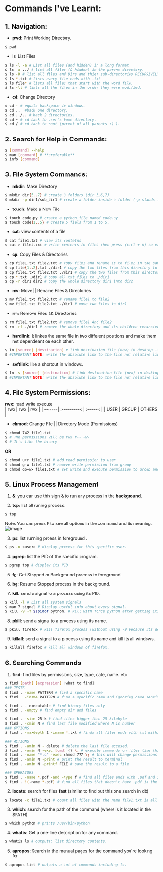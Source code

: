 # Commands I've Learnt:
##  **1. Navigation:**
* **pwd**: Print Working Directory.
``` bash
$ pwd
```

* ls: List Files
``` bash
$ ls -l -a # List all files (and hidden) in a long format
$ ls -a ../ # list all files (& hidden) in the parent directory.
$ ls -R # list all files and Dirs and thier sub-directories RECURSIVELY.
$ ls *.txt # lists every file ends with .txt
$ ls file* # lists all files that start with the word file.
$ ls -lt # lists all the files in the order they were modified.
```

* **cd**: Change Directory
``` bash
$ cd - # equals backspace in windows.
$ cd ..  #back one directory.
$ cd ../.. # back 2 directories.
$ cd ~ # cd back to user's home directory.
$ cd / # cd back to root (parent of all parents :) ).
```


## **2. Search for Help in Commands:**
``` bash
$ [command] --help
$ man [command] # **preferable**
$ info [command]
```


## **3. File System Commands:**
* **mkdir**: Make Directory
``` bash
$ mkdir dir{5..7} # create 3 folders (dir 5,6,7)
$ mkdir -p dir1/sub_dir1 # create a folder inside a folder (-p stands for parent directory)
```

* **touch**: Make a New File
``` bash
$ touch code.py # create a python file named code.py
$ touch code{1..5} # create 5 fiels from 1 to 5.
```

* **cat**: view contents of a file
```bash
$ cat file1.txt # view its contetns
$ cat > file2.txt # write contents in file2 then press (ctrl + D) to exit 
```

* **cp**: Copy Files & Directories
``` bash
$ cp file1.txt file2.txt # copy file1 and rename it to file2 in the same directory.
$ cp file{1..2}.txt ./dir1 # copy the two files from this directory to (./dir1)
$ cp file1.txt file2.txt ./dir1 # copy the two files from this directory to (./dir1)
$ cp *.txt ./dir1 # copy all txt files to ./dir1
$ cp -r dir1 dir2 # copy the whole directory dir1 into dir2
```

* **mv**: Move || Rename Files & Directories
```bash
$ mv file1.txt file2.txt # rename file1 to file2
$ mv file1.txt file2.txt ./dir1 # move two files to dir1
```

* **rm**: Remove Files && Directories
```bash
$ rm file1.txt file2.txt # remove file1 And file2
$ rm -rf ./dir1 # remove the whole directory and its children recursively and by force.
```

* **hardlink**: It linkes the same file in two different positions and make them not dependeant on each other.
```bash
$ ln [source] [destination] # link destination file (new) in desktop -for example- to source file in a deep path.
$ #IMPORTANT NOTE: write the absolute link to the file not relative link
```

* **softlink**: like a shortcut in windows.

```bash
$ ln -s [source] [destination] # link destination file (new) in desktop -for example- to source file in a deep path.
$ #IMPORTANT NOTE: write the absolute link to the file not relative link
```

## **4. File System Permissions:**

**rwx**: read write execute<br>
|  rwx   | rwx          | rwx      | 
| -------| :----------: | :------: |
| USER   | GROUP        | OTHERS   |

* **chmod**: Change File || Directory Mode (Permissions)
```bash
$ chmod 742 file1.txt
$ # The permissions will be rwx r-- -w-
$ # It's like the binary
```
**OR**

```bash
$ chmod u+r file1.txt # add read permission to user
$ chmod g-w file1.txt # remove write permission from group
$ chmod go=wx file1.txt # set write and execute permission to group and others (no read, only write and execute)
```

## **5. Linux Process Management**

1. **&**: you can use this sign & to run any process in the **background**.

2. **top**: list all runing process.
```bash
$ top 
```
Note: You can press F to see all options in the command and its meaning.
![image](https://user-images.githubusercontent.com/83673888/181936458-d7905a79-e55f-4adc-92c9-6685c1b62a20.png)

3. **ps**: list running prcess in foreground .
```bash
$ ps -u <user> # display process for this specific user.
```

4. **pgrep**: list the PID of the specific program.
```bash
$ pgrep top # display its PID
```

5. **fg**: Get Stopped or Background process to foreground.

6. **bg**: Resume Stopped process in the background.

7. **kill**: send a signal to a process using its PID.
```bash
$ kill -l # List all system signals
$ man 7 signal # Display useful info about every signal.
$ kill -9 -f $(pidof python) # kill with force python after getting its PID.
```

8. **pkill**: send a signal to a process using its name.
```bash
$ pkill firefox # kill firefox process (without using -9 because its default to terminate)
```

9. **killall**: send a signal to a process using its name and kill its all windows.
```bash
$ killall firefox # kill all windows of firefox.
```

## **6. Searching Commands**

1. **find**: find files by permissions, size, type, date, name..etc

```bash
$ find [path] [expression] [what to find]
### TESTS
$ find . -name PATTERN # find a specific name
$ find . -iname PATTERN # find a specific name and ignoring case sensitivity

$ find . - executable # find binary files only
$ find . -empty # find empty dir and files

$ find . -size 25 k # find files bigger than 25 kilobyte
$ find . -cmin N # find last file modified where N is number
### OPTIONS
$ find . -maxdepth 2 -iname *.txt # finds all files ends with txt within two sub directories

### ACTIONS
$ find . -amin N - delete # delete the last file accesed.
$ find . -amin N -exec [cmd] {} \; # execute commands on files like this
$ find . -name "*.c" -exec chmod 777 \; # this will change permissions to all files ends with .c to read write execute.
$ find . -amin N -print # print the result to terminal
$ find . -amin N -printf FILE # save the result to a file

### OPERATORS
$ find . -name *.pdf -and -type f # find all files ends with .pdf and is a file
$ find . !(-name *.pdf) # find all files that doesn't have .pdf in the end.
```
2. **locate**: search for files **fast** (similar to find but this one search in db)
```bash
$ locate -c file1.txt # count all files with the name file1.txt in all directories
```

3. **which**: search for the path of the command (where is it located in the $PATH)

```bash
$ which python # prints /usr/bin/python
```

4. **whatis**: Get a one-line description for any command.
```bash
$ whatis ls # outputs: list directory contents.
```

5. **apropos**: Search in the manual pages for the command you're looking for
```bash
$ apropos list # outputs a lot of commands including ls.
```
